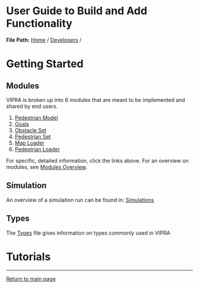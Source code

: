 # User Guide to Build and Add Functionality

**File Path:** [Home](../MainPage.md) / [Developers](Developers.md) / 

# Getting Started

## Modules

VIPRA is broken up into 6 modules that are meant to be implemented and shared by end users.

1. [Pedestrian Model](Modules/PedestrianModel.md)
2. [Goals](Modules/Goals.md)
3. [Obstacle Set](Modules/ObstalceSet.md)
4. [Pedestrian Set](Modules/PedestrianSet.md)
5. [Map Loader](Modules/Map_Loader.md)
6. [Pedestrian Loader](Modules/PedestrianLoader.md)

For specific, detailed information, click the links above. For an overview on modules, see [Modules Overview](./Modules/ModulesOverview.md).

## Simulation

An overview of a simulation run can be found in: [Simulations](Simulation.md)

## Types

The [Types](VIPRATypes.md) file gives information on types commonly used in VIPRA

# Tutorials




---

[Return to main page](../MainPage.md)
